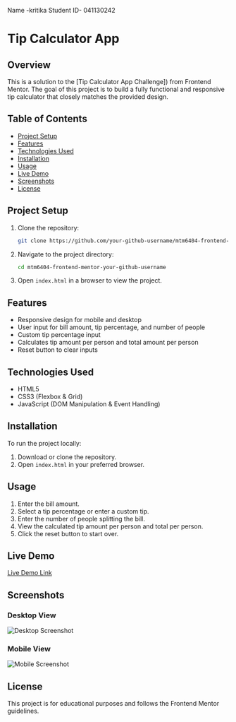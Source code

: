Name -kritika
Student ID- 041130242
# Tip Calculator App

## Overview
This is a solution to the [Tip Calculator App Challenge]) from Frontend Mentor. The goal of this project is to build a fully functional and responsive tip calculator that closely matches the provided design.

## Table of Contents
- [Project Setup](#project-setup)
- [Features](#features)
- [Technologies Used](#technologies-used)
- [Installation](#installation)
- [Usage](#usage)
- [Live Demo](#live-demo)
- [Screenshots](#screenshots)
- [License](#license)

## Project Setup
1. Clone the repository:
   ```sh
   git clone https://github.com/your-github-username/mtm6404-frontend-mentor-your-github-username.git
   ```
2. Navigate to the project directory:
   ```sh
   cd mtm6404-frontend-mentor-your-github-username
   ```
3. Open `index.html` in a browser to view the project.

## Features
- Responsive design for mobile and desktop
- User input for bill amount, tip percentage, and number of people
- Custom tip percentage input
- Calculates tip amount per person and total amount per person
- Reset button to clear inputs

## Technologies Used
- HTML5
- CSS3 (Flexbox & Grid)
- JavaScript (DOM Manipulation & Event Handling)

## Installation
To run the project locally:
1. Download or clone the repository.
2. Open `index.html` in your preferred browser.

## Usage
1. Enter the bill amount.
2. Select a tip percentage or enter a custom tip.
3. Enter the number of people splitting the bill.
4. View the calculated tip amount per person and total per person.
5. Click the reset button to start over.

## Live Demo
[Live Demo Link](https://www.frontendmentor.io/challenges/tip-calculator-app-ugJNGbJUX)

## Screenshots
### Desktop View
![Desktop Screenshot](.C:\Users\kriti\OneDrive\Pictures\Screenshots\desktop-view-png.png)
### Mobile View
![Mobile Screenshot](./screenshots/mobile-view.png)

## License
This project is for educational purposes and follows the Frontend Mentor guidelines.

